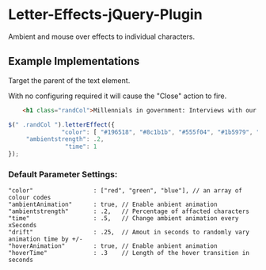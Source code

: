 # Letter-Effects-jQuery-Plugin
Ambient and mouse over effects to individual characters.

## Example Implementations

Target the parent of the text element. 

With no configuring required it will cause the "Close" action to fire. 

```html
    <h1 class="randCol">Millennials in government: Interviews with our youngest public servants</h1>
```

```javascript
$(" .randCol ").letterEffect({
               "color": [ "#196518", "#8c1b1b", "#555f04", "#1b5979", "#944b10" ],
     "ambientstrength": .2,
                "time": 1
});
```

### Default Parameter Settings:

```
"color"                 : ["red", "green", "blue"], // an array of colour codes
"ambientAnimation"      : true, // Enable anbient animation
"ambientstrength"       : .2,   // Percentage of affacted characters
"time"                  : .5,   // Change ambient animation every xSeconds
"drift"                 : .25,  // Amout in seconds to randomly vary animation time by +/- 
"hoverAnimation"        : true, // Enable anbient animation
"hoverTime"             : .3    // Length of the hover transition in seconds
```
